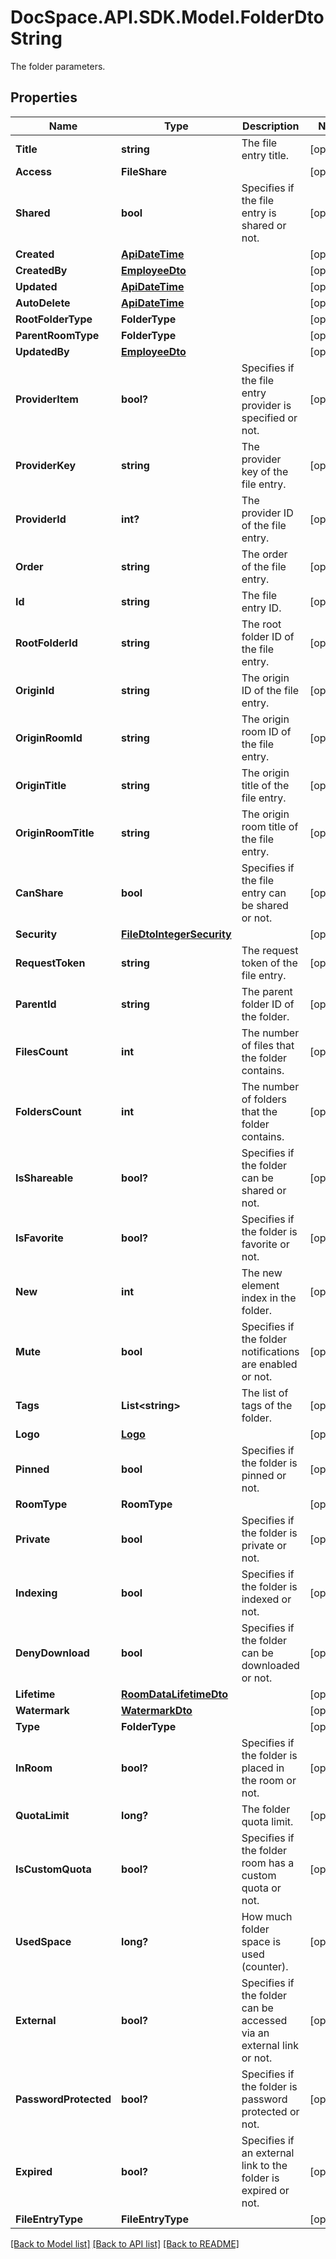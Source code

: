 # DocSpace.API.SDK.Model.FolderDtoString
The folder parameters.

## Properties

Name | Type | Description | Notes
------------ | ------------- | ------------- | -------------
**Title** | **string** | The file entry title. | [optional] 
**Access** | **FileShare** |  | [optional] 
**Shared** | **bool** | Specifies if the file entry is shared or not. | [optional] 
**Created** | [**ApiDateTime**](ApiDateTime.md) |  | [optional] 
**CreatedBy** | [**EmployeeDto**](EmployeeDto.md) |  | [optional] 
**Updated** | [**ApiDateTime**](ApiDateTime.md) |  | [optional] 
**AutoDelete** | [**ApiDateTime**](ApiDateTime.md) |  | [optional] 
**RootFolderType** | **FolderType** |  | [optional] 
**ParentRoomType** | **FolderType** |  | [optional] 
**UpdatedBy** | [**EmployeeDto**](EmployeeDto.md) |  | [optional] 
**ProviderItem** | **bool?** | Specifies if the file entry provider is specified or not. | [optional] 
**ProviderKey** | **string** | The provider key of the file entry. | [optional] 
**ProviderId** | **int?** | The provider ID of the file entry. | [optional] 
**Order** | **string** | The order of the file entry. | [optional] 
**Id** | **string** | The file entry ID. | [optional] 
**RootFolderId** | **string** | The root folder ID of the file entry. | [optional] 
**OriginId** | **string** | The origin ID of the file entry. | [optional] 
**OriginRoomId** | **string** | The origin room ID of the file entry. | [optional] 
**OriginTitle** | **string** | The origin title of the file entry. | [optional] 
**OriginRoomTitle** | **string** | The origin room title of the file entry. | [optional] 
**CanShare** | **bool** | Specifies if the file entry can be shared or not. | [optional] 
**Security** | [**FileDtoIntegerSecurity**](FileDtoIntegerSecurity.md) |  | [optional] 
**RequestToken** | **string** | The request token of the file entry. | [optional] 
**ParentId** | **string** | The parent folder ID of the folder. | [optional] 
**FilesCount** | **int** | The number of files that the folder contains. | [optional] 
**FoldersCount** | **int** | The number of folders that the folder contains. | [optional] 
**IsShareable** | **bool?** | Specifies if the folder can be shared or not. | [optional] 
**IsFavorite** | **bool?** | Specifies if the folder is favorite or not. | [optional] 
**New** | **int** | The new element index in the folder. | [optional] 
**Mute** | **bool** | Specifies if the folder notifications are enabled or not. | [optional] 
**Tags** | **List&lt;string&gt;** | The list of tags of the folder. | [optional] 
**Logo** | [**Logo**](Logo.md) |  | [optional] 
**Pinned** | **bool** | Specifies if the folder is pinned or not. | [optional] 
**RoomType** | **RoomType** |  | [optional] 
**Private** | **bool** | Specifies if the folder is private or not. | [optional] 
**Indexing** | **bool** | Specifies if the folder is indexed or not. | [optional] 
**DenyDownload** | **bool** | Specifies if the folder can be downloaded or not. | [optional] 
**Lifetime** | [**RoomDataLifetimeDto**](RoomDataLifetimeDto.md) |  | [optional] 
**Watermark** | [**WatermarkDto**](WatermarkDto.md) |  | [optional] 
**Type** | **FolderType** |  | [optional] 
**InRoom** | **bool?** | Specifies if the folder is placed in the room or not. | [optional] 
**QuotaLimit** | **long?** | The folder quota limit. | [optional] 
**IsCustomQuota** | **bool?** | Specifies if the folder room has a custom quota or not. | [optional] 
**UsedSpace** | **long?** | How much folder space is used (counter). | [optional] 
**External** | **bool?** | Specifies if the folder can be accessed via an external link or not. | [optional] 
**PasswordProtected** | **bool?** | Specifies if the folder is password protected or not. | [optional] 
**Expired** | **bool?** | Specifies if an external link to the folder is expired or not. | [optional] 
**FileEntryType** | **FileEntryType** |  | [optional] 

[[Back to Model list]](../README.md#documentation-for-models) [[Back to API list]](../README.md#documentation-for-api-endpoints) [[Back to README]](../README.md)

